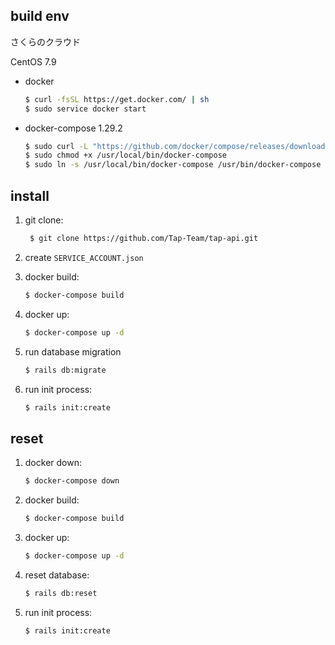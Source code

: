 ## build env

さくらのクラウド

CentOS 7.9

- docker

    ```bash
    $ curl -fsSL https://get.docker.com/ | sh
    $ sudo service docker start
    ```

- docker-compose 1.29.2

    ```bash
    $ sudo curl -L "https://github.com/docker/compose/releases/download/1.29.2/docker-compose-$(uname -s)-$(uname -m)" -o /usr/local/bin/docker-compose
    $ sudo chmod +x /usr/local/bin/docker-compose
    $ sudo ln -s /usr/local/bin/docker-compose /usr/bin/docker-compose
    ```

## install

1. git clone: 

    ```bash
     $ git clone https://github.com/Tap-Team/tap-api.git
    ```

2. create `SERVICE_ACCOUNT.json`

3. docker build:

    ```bash
    $ docker-compose build
    ```

4. docker up: 

    ```bash
    $ docker-compose up -d
    ```

5. run database migration

    ```bash
    $ rails db:migrate
    ```

6. run init process: 

    ```bash
    $ rails init:create
    ```

## reset

1. docker down:

     ```bash
     $ docker-compose down
     ```

    

2. docker build: 

    ```bash
    $ docker-compose build
    ```

3. docker up:

    ```bash
    $ docker-compose up -d
    ```

4. reset database:

    ```bash
    $ rails db:reset
    ```

5. run init process:

    ```bash
    $ rails init:create
    ```

